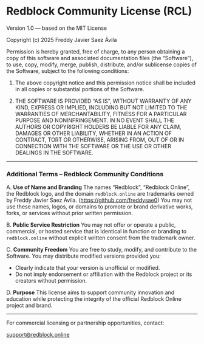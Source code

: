 # Redblock Community License (RCL)
Version 1.0 — based on the MIT License

Copyright (c) 2025 Freddy Javier Saez Ávila

Permission is hereby granted, free of charge, to any person obtaining a copy
of this software and associated documentation files (the “Software”), to use,
copy, modify, merge, publish, distribute, and/or sublicense copies of the
Software, subject to the following conditions:

1. The above copyright notice and this permission notice shall be included
   in all copies or substantial portions of the Software.

2. THE SOFTWARE IS PROVIDED “AS IS”, WITHOUT WARRANTY OF ANY KIND, EXPRESS OR
   IMPLIED, INCLUDING BUT NOT LIMITED TO THE WARRANTIES OF MERCHANTABILITY,
   FITNESS FOR A PARTICULAR PURPOSE AND NONINFRINGEMENT. IN NO EVENT SHALL THE
   AUTHORS OR COPYRIGHT HOLDERS BE LIABLE FOR ANY CLAIM, DAMAGES OR OTHER
   LIABILITY, WHETHER IN AN ACTION OF CONTRACT, TORT OR OTHERWISE, ARISING
   FROM, OUT OF OR IN CONNECTION WITH THE SOFTWARE OR THE USE OR OTHER
   DEALINGS IN THE SOFTWARE.

---

### Additional Terms – Redblock Community Conditions

A. **Use of Name and Branding**
   The names “Redblock”, “Redblock Online”, the Redblock logo, and the
   domain `redblock.online` are trademarks owned by Freddy Javier Saez Ávila. (https://github.com/freddysae0)
   You may not use these names, logos, or domains to promote or brand
   derivative works, forks, or services without prior written permission.

B. **Public Service Restriction**
   You may not offer or operate a public, commercial, or hosted service
   that is identical in function or branding to `redblock.online`
   without explicit written consent from the trademark owner.

C. **Community Freedom**
   You are free to study, modify, and contribute to the Software.
   You may distribute modified versions provided you:
   - Clearly indicate that your version is unofficial or modified.
   - Do not imply endorsement or affiliation with the Redblock project
     or its creators without permission.

D. **Purpose**
   This license aims to support community innovation and education while
   protecting the integrity of the official Redblock Online project and brand.

---

For commercial licensing or partnership opportunities, contact:

support@redblock.online
